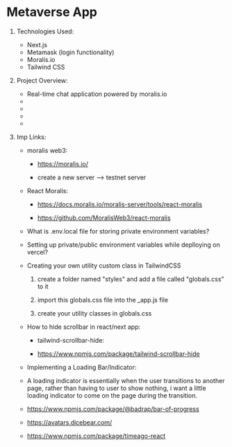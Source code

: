 # Metaverse App

1. Technologies Used:

    - Next.js
    - Metamask (login functionality)
    - Moralis.io
    - Tailwind CSS

2. Project Overview:

    - Real-time chat application powered by moralis.io
    -
    -
    -
    -

3. Imp Links:

    - moralis web3:

        - https://moralis.io/

        - create a new server --> testnet server

    - React Moralis:

        - https://docs.moralis.io/moralis-server/tools/react-moralis

        - https://github.com/MoralisWeb3/react-moralis

    - What is .env.local file for storing private environment variables?

    - Setting up private/public environment variables while deplloying on vercel? 

    - Creating your own utility custom class in TailwindCSS

        1. create a folder named "styles" and add a file called "globals.css" to it

        2. import this globals.css file into the _app.js file

        3. create your utility classes in globals.css

    - How to hide scrollbar in react/next app:

        - tailwind-scrollbar-hide:

        - https://www.npmjs.com/package/tailwind-scrollbar-hide
    
    - Implementing a Loading Bar/Indicator:

    - A loading indicator is essentially when the user transitions to another
    page, rather than having to user to show nothing, i want a little loading indicator to come on the page during the transition.

    - https://www.npmjs.com/package/@badrap/bar-of-progress

    - https://avatars.dicebear.com/

    - https://www.npmjs.com/package/timeago-react